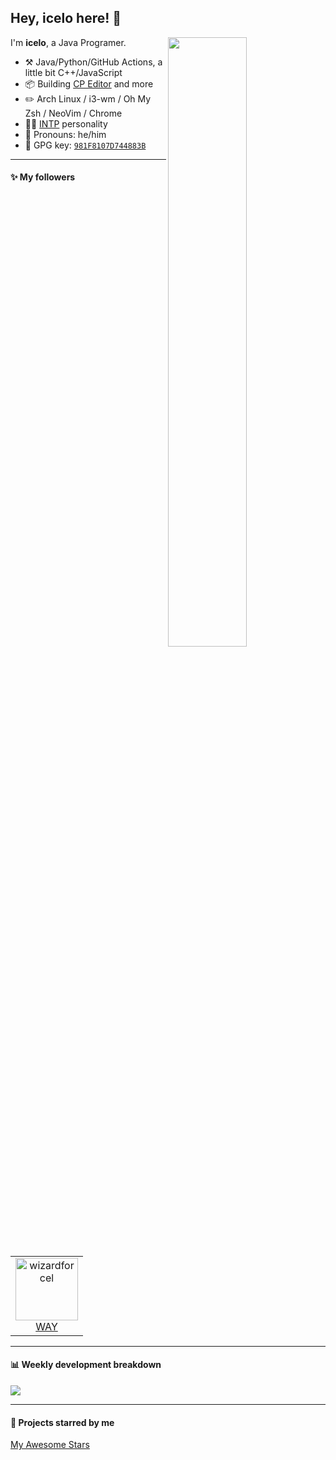 <!--

Thank you if you like this profile README!

BUT, please DO NOT copy this and create your profile based on it.

You can use it as a reference, and copy a part of it, but DO NOT copy
all of this and create your profile based on it.

It is very common that you forget to change some information and leave
mine in your profile. This has happened too many times.

And, this profile README is auto-updated by GitHub Actions, you can read
[the official documentation](https://docs.github.com/actions) to learn
how to use it.

Only when you know what you are copying should you paste it. So, again,
please DO NOT copy this and create your profile based on it.

What's more, you can find other awesome profile READMEs at
https://github.com/abhisheknaiidu/awesome-github-profile-readme. There
could be a profile README that fits you better than this one.

Wish you a good-looking profile README!

                                   —— ouuan (https://github.com/ouuan)

-->

## Hey, icelo here! :wave: 

[<img align="right" width="50%" src="https://github-readme-stats.vercel.app/api?username=icelox&theme=dark&show_icons=true">](https://metrics.lecoq.io/icelox?template=classic)

I'm **icelo**, a Java Programer.

-   :hammer_and_pick: Java/Python/GitHub Actions, a little bit C++/JavaScript
-   :package: Building [CP Editor](https://github.com/cpeditor/cpeditor) and more
-   :pencil2: Arch Linux / i3-wm / Oh My Zsh / NeoVim / Chrome
-   :man_scientist: [INTP](https://www.16personalities.com/intp-personality) personality
-   :man: Pronouns: he/him
-   :key: GPG key: [`981F8107D744883B`](https://github.com/icelox.gpg)

---

#### :sparkles: My followers

<!--START_SECTION:top-followers-->
<table>
  <tr>
    <td align="center">
      <a href="https://github.com/pkl1024">
        <img src="https://avatars.githubusercontent.com/u/56228279" width="100px;" alt="wizardforcel"/>
      </a>
      <br />
      <a href="https://github.com/pkl1024">WAY</a>
    </td>
  </tr>
</table>
<!--END_SECTION:top-followers-->

---

#### :bar_chart: Weekly development breakdown

![](https://github-readme-stats.vercel.app/api/top-langs/?username=icelox&layout=compact)

---

#### :star2: Projects starred by me

[My Awesome Stars](AWESOME-STARS.md)
